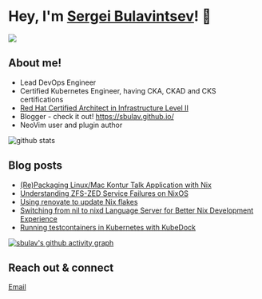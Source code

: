 # Hey, I'm <a href="https://www.linkedin.com/in/sergei-bulavintsev-3001ba45/" target="_blank">Sergei Bulavintsev</a>! 👋

<a href= "https://www.linkedin.com/in/sergei-bulavintsev-3001ba45/"><img src="https://img.icons8.com/nolan/50/linkedin.png"/></a>

## About me!

* Lead DevOps Engineer
* Certified Kubernetes Engineer, having CKA, CKAD and CKS certifications
* <a href="https://rhtapps.redhat.com/verify?certId=160-186-458">Red Hat Certified Architect in Infrastructure Level II</a>
* Blogger - check it out! <a href="https://sbulav.github.com/">https://sbulav.github.io/</a>
* NeoVim user and plugin author

<img src="https://github-readme-stats.vercel.app/api/?username=sbulav&show_icons=true&count_private=true&title_color=fffffff&icon_color=000000&text_color=000000" alt="github stats"/>

## Blog posts
<!-- BLOG-POST-LIST:START -->
- [&lpar;Re&rpar;Packaging Linux/Mac Kontur Talk Application with Nix](https://sbulav.github.io/nix/repackaging-linux-mac-kontur-talk-with-nix/)
- [Understanding ZFS-ZED Service Failures on NixOS](https://sbulav.github.io/nix/understanding-zfs-zed-failures-nixos/)
- [Using renovate to update Nix flakes](https://sbulav.github.io/nix/renovate-update-nix-flake/)
- [Switching from nil to nixd Language Server for Better Nix Development Experience](https://sbulav.github.io/vim/neovim-setting-up-nixd/)
- [Running testcontainers in Kubernetes with KubeDock](https://sbulav.github.io/kubernetes/running-testcontainers-in-kubernetes/)
<!-- BLOG-POST-LIST:END -->

[![sbulav's github activity graph](https://activity-graph.herokuapp.com/graph?username=sbulav&bg_color=000000&color=932092&line=932092&point=932092&area=true&hide_border=true)](https://github.com/sbulav?tab=repositories)


## Reach out & connect

[Email](mailto:bulavintsev.sergey@gmail.com)
